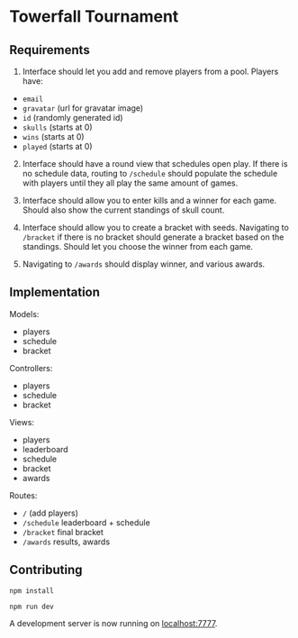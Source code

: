 # Towerfall Tournament

## Requirements

1. Interface should let you add and remove players from a pool. Players have:
  - `email`
  - `gravatar` (url for gravatar image)
  - `id` (randomly generated id)
  - `skulls` (starts at 0)
  - `wins` (starts at 0)
  - `played` (starts at 0)

2. Interface should have a round view that schedules open play. If there is no schedule data, routing to `/schedule` should populate the schedule with players until they all play the same amount of games.

3. Interface should allow you to enter kills and a winner for each game. Should also show the current standings of skull count.

4. Interface should allow you to create a bracket with seeds.
Navigating to `/bracket` if there is no bracket should generate a bracket based on the standings. Should let you choose the winner from each game.

5. Navigating to `/awards` should display winner, and various awards.

## Implementation

Models:
  - players
  - schedule
  - bracket

Controllers:
  - players
  - schedule
  - bracket

Views:
  - players
  - leaderboard
  - schedule
  - bracket
  - awards

Routes:
  - `/` (add players)
  - `/schedule` leaderboard + schedule
  - `/bracket` final bracket
  - `/awards` results, awards

## Contributing

```
npm install
```

```
npm run dev
```

A development server is now running on [localhost:7777](localhost:7777).
